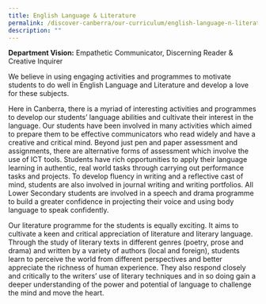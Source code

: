 ```yaml
---
title: English Language & Literature
permalink: /discover-canberra/our-curriculum/english-language-n-literature/
description: ""
---
```


<div class="pagecontent_box">
<p id="_ptod_61345" class="description ive_editable ive_ptod ive_content"><strong>Department Vision:</strong> Empathetic Communicator, Discerning Reader &amp; Creative Inquirer</p>
</div>
<div id="_ptoo_61346" class="pageblock_box ">
<div id="_ptod_61346" class="ive_editable ive_ptod ive_content">
<p>We believe in using engaging activities and programmes to motivate students to do well in English Language and Literature and develop a love for these subjects.</p>
<p>Here in Canberra, there is a myriad of interesting activities and programmes to develop our students&rsquo; language abilities and cultivate their interest in the language. Our students have been involved in many activities which aimed to prepare them to be effective communicators who read widely and have a creative and critical mind. Beyond just pen and paper assessment and assignments, there are alternative forms of assessment which involve the use of ICT tools. Students have rich opportunities to apply their language learning in authentic, real world tasks through carrying out performance tasks and projects. To develop fluency in writing and a reflective cast of mind, students are also involved in journal writing and writing portfolios. All Lower Secondary students are involved in a speech and drama programme to build a greater confidence in projecting their voice and using body language to speak confidently.</p>
<p>Our literature programme for the students is equally exciting. It aims to cultivate a keen and critical appreciation of literature and literary language. Through the study of literary texts in different genres (poetry, prose and drama) and written by a variety of authors (local and foreign), students learn to perceive the world from different perspectives and better appreciate the richness of human experience. They also respond closely and critically to the writers&rsquo; use of literary techniques and in so doing gain a deeper understanding of the power and potential of language to challenge the mind and move the heart.</p>
</div>
</div>
